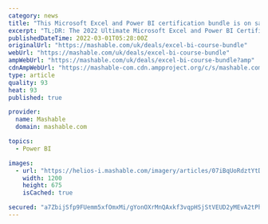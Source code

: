 ```yaml
---
category: news
title: "This Microsoft Excel and Power BI certification bundle is on sale for under £30"
excerpt: "TL;DR: The 2022 Ultimate Microsoft Excel and Power BI Certification Bundle is on sale for £26.13, saving you 98% on list price. We’re dealing with more data than ever before in 2021 — and ..."
publishedDateTime: 2022-03-01T05:28:00Z
originalUrl: "https://mashable.com/uk/deals/excel-bi-course-bundle"
webUrl: "https://mashable.com/uk/deals/excel-bi-course-bundle"
ampWebUrl: "https://mashable.com/uk/deals/excel-bi-course-bundle?amp"
cdnAmpWebUrl: "https://mashable-com.cdn.ampproject.org/c/s/mashable.com/uk/deals/excel-bi-course-bundle?amp"
type: article
quality: 93
heat: 93
published: true

provider:
  name: Mashable
  domain: mashable.com

topics:
  - Power BI

images:
  - url: "https://helios-i.mashable.com/imagery/articles/07iBqUoRdztYtDaQjW7JPXG/hero-image.fill.size_1200x675.v1646045853.jpg"
    width: 1200
    height: 675
    isCached: true

secured: "a7ZbijSfp9FUemm5xfOmxMi/gYonOXrMnQAxkf3vqpHSjStVEUD2yMEvA2tPhcpuvoplZ/k0AtmmAyL8V1krHjQ9mecZqihu+PdnA9ONITzqikVL6g764DzjCt1K3tBzvqOXGYc82UT3YOWXUaMjFD38SanlFUYsz1yjU4gk4Ya/6jlJCPhacb14z4onaX3J7nMSiIxk4J91rog/Hb8KXcpmveSKKDigeegHpWj0pCmv+L3ISmm3X4SZd/uSMjAhFzfVz7rHq3v9p4zmmc5zGcW4bzdvwiqRG4wT5MdE1jP9T5L/683RK55NeagSdnro2pWObqhDBOzwT+4QIEBnhDCKLoq/AXqZ2oNePp6PvTQ=;XGszpD9sQkLc4i7X/lZUsA=="
---
```


